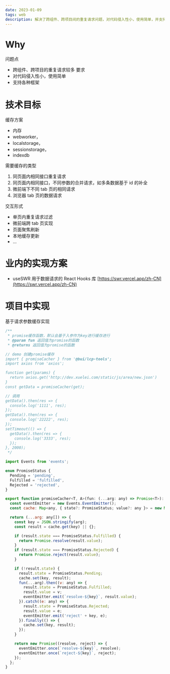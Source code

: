 ```yaml
---
date: 2023-01-09
tags: web
description: 解决了跨组件、跨项目间的重复请求问题，对代码侵入性小，使用简单，并支持各种框架
---
```


# Why

问题点

- 跨组件、跨项目的重复请求较多
  要求
- 对代码侵入性小，使用简单
- 支持各种框架

# 技术目标

缓存方案

- 内存
- webworker，
- localstorage，
- sessionstorage，
- indexdb

需要缓存的类型

1. 同页面内相同接口重复请求
2. 同页面内相同接口，不同参数的合并请求，如多条数据基于 id 的补全
3. 微前端下不同 tab 页的相同请求
4. 浏览器 tab 页的数据请求

交互形式

- 单页内重复请求过滤
- 微前端跨 tab 页实现
- 页面聚焦刷新
- 本地缓存更新
- ...

# 业内的实现方案

- useSWR 用于数据请求的 React Hooks 库 [https://swr.vercel.app/zh-CN](https://swr.vercel.app/zh-CN)

# 项目中实现

基于请求参数缓存实现

```javascript
/**
 * promise缓存函数，默认会基于入参作为key进行缓存进行
 * @param fun 返回值为promise的函数
 * @returns 返回值为promise的函数

// demo 创建promise缓存
import { promiseCacher } from '@bui/lcp-tools';
import axios from 'axios';

function get(params) {
  return axios.get('http://dev.xuelei.com/static/js/area/new.json')
}
const getData = promiseCacher(get);

// 调用
getData().then(res => {
  console.log('1111', res);
});
getData().then(res => {
  console.log('22222', res);
});
setTimeout(() => {
  getData().then(res => {
    console.log('3333', res);
  });
}, 2000);
 */

import Events from 'events';

enum PromiseStatus {
  Pending = 'pending',
  Fulfilled = 'fulfilled',
  Rejected = 'rejected',
}

export function promiseCacher<T, A>(fun: (...arg: any) => Promise<T>): Promise<T> {
  const eventEmitter = new Events.EventEmitter();
  const cache: Map<any, { state?: PromiseStatus; value?: any }> = new Map();

  return (...arg: any[]) => {
    const key = JSON.stringify(arg);
    const result = cache.get(key) || {};

    if (result.state === PromiseStatus.Fulfilled) {
      return Promise.resolve(result.value);
    }
    if (result.state === PromiseStatus.Rejected) {
      return Promise.reject(result.value);
    }

    if (!result.state) {
      result.state = PromiseStatus.Pending;
      cache.set(key, result);
      fun(...arg).then((v: any) => {
        result.state = PromiseStatus.Fulfilled;
        result.value = v;
        eventEmitter.emit(`resolve-${key}`, result.value);
      }).catch((e: any) => {
        result.state = PromiseStatus.Rejected;
        result.value = e;
        eventEmitter.emit('reject' + key, e);
      }).finally(() => {
        cache.set(key, result);
      });
    }

    return new Promise((resolve, reject) => {
      eventEmitter.once(`resolve-${key}`, resolve);
      eventEmitter.once(`reject-${key}`, reject);
    });
  };
}

```

